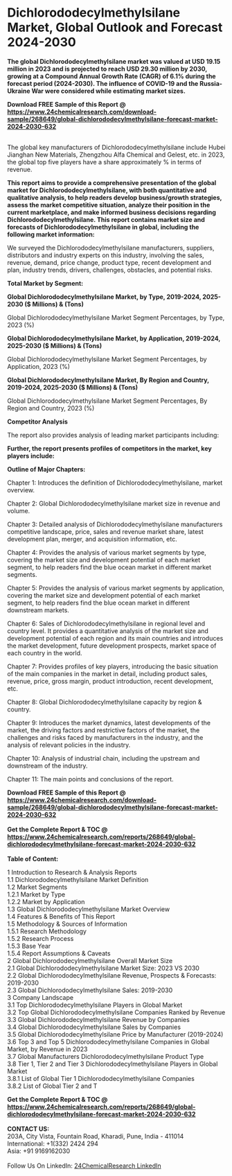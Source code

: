 <h1>Dichlorododecylmethylsilane Market, Global Outlook and Forecast 2024-2030</h1><p><strong>The global Dichlorododecylmethylsilane market was valued at USD 19.15 million in 2023 and is projected to reach USD 29.30 million by 2030, growing at a Compound Annual Growth Rate (CAGR) of 6.1% during the forecast period (2024-2030). The influence of COVID-19 and the Russia-Ukraine War were considered while estimating market sizes.</strong></p><p>
</p><p></p><div><b>Download FREE Sample of this Report @ 
            <a href="https://www.24chemicalresearch.com/download-sample/268649/global-dichlorododecylmethylsilane-forecast-market-2024-2030-632">
            https://www.24chemicalresearch.com/download-sample/268649/global-dichlorododecylmethylsilane-forecast-market-2024-2030-632</a></b></div><br><p>
The global key manufacturers of Dichlorododecylmethylsilane include Hubei Jianghan New Materials, Zhengzhou Alfa Chemical and Gelest, etc. in 2023, the global top five players have a share approximately % in terms of revenue.</p><p>
<strong>This report aims to provide a comprehensive presentation of the global market for Dichlorododecylmethylsilane, with both quantitative and qualitative analysis, to help readers develop business/growth strategies, assess the market competitive situation, analyze their position in the current marketplace, and make informed business decisions regarding Dichlorododecylmethylsilane. This report contains market size and forecasts of Dichlorododecylmethylsilane in global, including the following market information:</strong></p><p>
</p><p>
</p><p>We surveyed the Dichlorododecylmethylsilane manufacturers, suppliers, distributors and industry experts on this industry, involving the sales, revenue, demand, price change, product type, recent development and plan, industry trends, drivers, challenges, obstacles, and potential risks.</p><p>
</p><p><strong>Total Market by Segment:</strong></p><p>
<strong>Global Dichlorododecylmethylsilane Market, by Type, 2019-2024, 2025-2030 ($ Millions) &amp; (Tons)</strong></p><p>
Global Dichlorododecylmethylsilane Market Segment Percentages, by Type, 2023 (%)</p><p>
</p><p>
</p><p><strong>Global Dichlorododecylmethylsilane Market, by Application, 2019-2024, 2025-2030 ($ Millions) &amp; (Tons)</strong></p><p>
Global Dichlorododecylmethylsilane Market Segment Percentages, by Application, 2023 (%)</p><p>
</p><p>
</p><p><strong>Global Dichlorododecylmethylsilane Market, By Region and Country, 2019-2024, 2025-2030 ($ Millions) &amp; (Tons)</strong></p><p>
Global Dichlorododecylmethylsilane Market Segment Percentages, By Region and Country, 2023 (%)</p><p>
</p><p>
</p><p><strong>Competitor Analysis</strong></p><p>
The report also provides analysis of leading market participants including:</p><p>
</p><p>
</p><p><strong>Further, the report presents profiles of competitors in the market, key players include:</strong></p><p>
</p><p>
</p><p><strong>Outline of Major Chapters:</strong></p><p>
Chapter 1: Introduces the definition of Dichlorododecylmethylsilane, market overview.</p><p>
Chapter 2: Global Dichlorododecylmethylsilane market size in revenue and volume.</p><p>
Chapter 3: Detailed analysis of Dichlorododecylmethylsilane manufacturers competitive landscape, price, sales and revenue market share, latest development plan, merger, and acquisition information, etc.</p><p>
Chapter 4: Provides the analysis of various market segments by type, covering the market size and development potential of each market segment, to help readers find the blue ocean market in different market segments.</p><p>
Chapter 5: Provides the analysis of various market segments by application, covering the market size and development potential of each market segment, to help readers find the blue ocean market in different downstream markets.</p><p>
Chapter 6: Sales of Dichlorododecylmethylsilane in regional level and country level. It provides a quantitative analysis of the market size and development potential of each region and its main countries and introduces the market development, future development prospects, market space of each country in the world.</p><p>
Chapter 7: Provides profiles of key players, introducing the basic situation of the main companies in the market in detail, including product sales, revenue, price, gross margin, product introduction, recent development, etc.</p><p>
Chapter 8: Global Dichlorododecylmethylsilane capacity by region &amp; country.</p><p>
Chapter 9: Introduces the market dynamics, latest developments of the market, the driving factors and restrictive factors of the market, the challenges and risks faced by manufacturers in the industry, and the analysis of relevant policies in the industry.</p><p>
Chapter 10: Analysis of industrial chain, including the upstream and downstream of the industry.</p><p>
Chapter 11: The main points and conclusions of the report.</p><div><b>Download FREE Sample of this Report @ 
            <a href="https://www.24chemicalresearch.com/download-sample/268649/global-dichlorododecylmethylsilane-forecast-market-2024-2030-632">
            https://www.24chemicalresearch.com/download-sample/268649/global-dichlorododecylmethylsilane-forecast-market-2024-2030-632</a></b></div><br><div><b>Get the Complete Report & TOC @ 
            <a href="https://www.24chemicalresearch.com/reports/268649/global-dichlorododecylmethylsilane-forecast-market-2024-2030-632">
            https://www.24chemicalresearch.com/reports/268649/global-dichlorododecylmethylsilane-forecast-market-2024-2030-632</a></b></div><br>
            <b>Table of Content:</b><p>1 Introduction to Research & Analysis Reports<br />
    1.1 Dichlorododecylmethylsilane Market Definition<br />
    1.2 Market Segments<br />
        1.2.1 Market by Type<br />
        1.2.2 Market by Application<br />
    1.3 Global Dichlorododecylmethylsilane Market Overview<br />
    1.4 Features & Benefits of This Report<br />
    1.5 Methodology & Sources of Information<br />
        1.5.1 Research Methodology<br />
        1.5.2 Research Process<br />
        1.5.3 Base Year<br />
        1.5.4 Report Assumptions & Caveats<br />
2 Global Dichlorododecylmethylsilane Overall Market Size<br />
    2.1 Global Dichlorododecylmethylsilane Market Size: 2023 VS 2030<br />
    2.2 Global Dichlorododecylmethylsilane Revenue, Prospects & Forecasts: 2019-2030<br />
    2.3 Global Dichlorododecylmethylsilane Sales: 2019-2030<br />
3 Company Landscape<br />
    3.1 Top Dichlorododecylmethylsilane Players in Global Market<br />
    3.2 Top Global Dichlorododecylmethylsilane Companies Ranked by Revenue<br />
    3.3 Global Dichlorododecylmethylsilane Revenue by Companies<br />
    3.4 Global Dichlorododecylmethylsilane Sales by Companies<br />
    3.5 Global Dichlorododecylmethylsilane Price by Manufacturer (2019-2024)<br />
    3.6 Top 3 and Top 5 Dichlorododecylmethylsilane Companies in Global Market, by Revenue in 2023<br />
    3.7 Global Manufacturers Dichlorododecylmethylsilane Product Type<br />
    3.8 Tier 1, Tier 2 and Tier 3 Dichlorododecylmethylsilane Players in Global Market<br />
        3.8.1 List of Global Tier 1 Dichlorododecylmethylsilane Companies<br />
        3.8.2 List of Global Tier 2 and T</p><div><b>Get the Complete Report & TOC @ 
            <a href="https://www.24chemicalresearch.com/reports/268649/global-dichlorododecylmethylsilane-forecast-market-2024-2030-632">
            https://www.24chemicalresearch.com/reports/268649/global-dichlorododecylmethylsilane-forecast-market-2024-2030-632</a></b></div><br><b>CONTACT US:</b><br>
            203A, City Vista, Fountain Road, Kharadi, Pune, India - 411014<br>
            International: +1(332) 2424 294<br>
            Asia: +91 9169162030 <br><br>
            Follow Us On LinkedIn: <a href="https://www.linkedin.com/company/24chemicalresearch/">24ChemicalResearch LinkedIn</a>